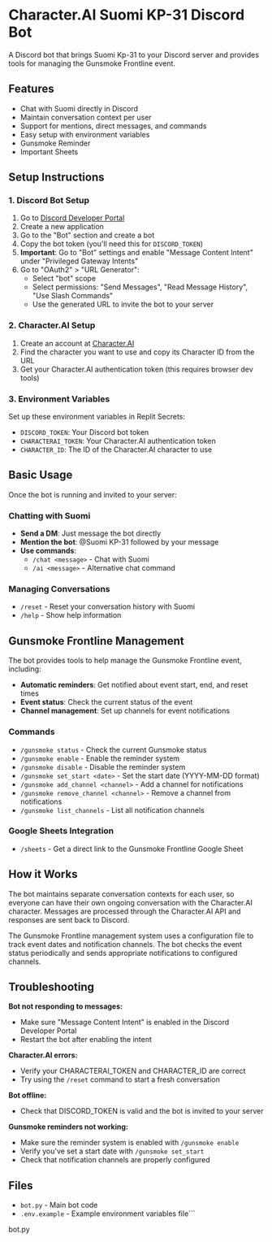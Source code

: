 # Character.AI Suomi KP-31 Discord Bot

A Discord bot that brings Suomi Kp-31 to your Discord server and provides tools for managing the Gunsmoke Frontline event.

## Features

- Chat with Suomi directly in Discord
- Maintain conversation context per user
- Support for mentions, direct messages, and commands
- Easy setup with environment variables
- Gunsmoke Reminder
- Important Sheets

## Setup Instructions

### 1. Discord Bot Setup

1. Go to [Discord Developer Portal](https://discord.com/developers/applications)
2. Create a new application
3. Go to the "Bot" section and create a bot
4. Copy the bot token (you'll need this for `DISCORD_TOKEN`)
5. **Important**: Go to "Bot" settings and enable "Message Content Intent" under "Privileged Gateway Intents"
6. Go to "OAuth2" > "URL Generator":
   - Select "bot" scope
   - Select permissions: "Send Messages", "Read Message History", "Use Slash Commands"
   - Use the generated URL to invite the bot to your server

### 2. Character.AI Setup

1. Create an account at [Character.AI](https://character.ai/)
2. Find the character you want to use and copy its Character ID from the URL
3. Get your Character.AI authentication token (this requires browser dev tools)

### 3. Environment Variables

Set up these environment variables in Replit Secrets:
- `DISCORD_TOKEN`: Your Discord bot token
- `CHARACTERAI_TOKEN`: Your Character.AI authentication token
- `CHARACTER_ID`: The ID of the Character.AI character to use

## Basic Usage

Once the bot is running and invited to your server:

### Chatting with Suomi

- **Send a DM**: Just message the bot directly
- **Mention the bot**: @Suomi KP-31 followed by your message
- **Use commands**:
  - `/chat <message>` - Chat with Suomi
  - `/ai <message>` - Alternative chat command

### Managing Conversations

- `/reset` - Reset your conversation history with Suomi
- `/help` - Show help information

## Gunsmoke Frontline Management

The bot provides tools to help manage the Gunsmoke Frontline event, including:

- **Automatic reminders**: Get notified about event start, end, and reset times
- **Event status**: Check the current status of the event
- **Channel management**: Set up channels for event notifications

### Commands

- `/gunsmoke status` - Check the current Gunsmoke status
- `/gunsmoke enable` - Enable the reminder system
- `/gunsmoke disable` - Disable the reminder system
- `/gunsmoke set_start <date>` - Set the start date (YYYY-MM-DD format)
- `/gunsmoke add_channel <channel>` - Add a channel for notifications
- `/gunsmoke remove_channel <channel>` - Remove a channel from notifications
- `/gunsmoke list_channels` - List all notification channels

### Google Sheets Integration

- `/sheets` - Get a direct link to the Gunsmoke Frontline Google Sheet

## How it Works

The bot maintains separate conversation contexts for each user, so everyone can have their own ongoing conversation with the Character.AI character. Messages are processed through the Character.AI API and responses are sent back to Discord.

The Gunsmoke Frontline management system uses a configuration file to track event dates and notification channels. The bot checks the event status periodically and sends appropriate notifications to configured channels.

## Troubleshooting

**Bot not responding to messages:**
- Make sure "Message Content Intent" is enabled in the Discord Developer Portal
- Restart the bot after enabling the intent

**Character.AI errors:**
- Verify your CHARACTERAI_TOKEN and CHARACTER_ID are correct
- Try using the `/reset` command to start a fresh conversation

**Bot offline:**
- Check that DISCORD_TOKEN is valid and the bot is invited to your server

**Gunsmoke reminders not working:**
- Make sure the reminder system is enabled with `/gunsmoke enable`
- Verify you've set a start date with `/gunsmoke set_start`
- Check that notification channels are properly configured

## Files

- `bot.py` - Main bot code
- `.env.example` - Example environment variables file```

bot.py
